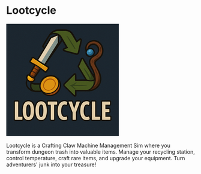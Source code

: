 # Lootcycle

![Lootcycle Logo](./logo.png)

Lootcycle is a Crafting Claw Machine Management Sim where you transform dungeon trash into valuable items. Manage your recycling station, control temperature, craft rare items, and upgrade your equipment. Turn adventurers' junk into your treasure!
